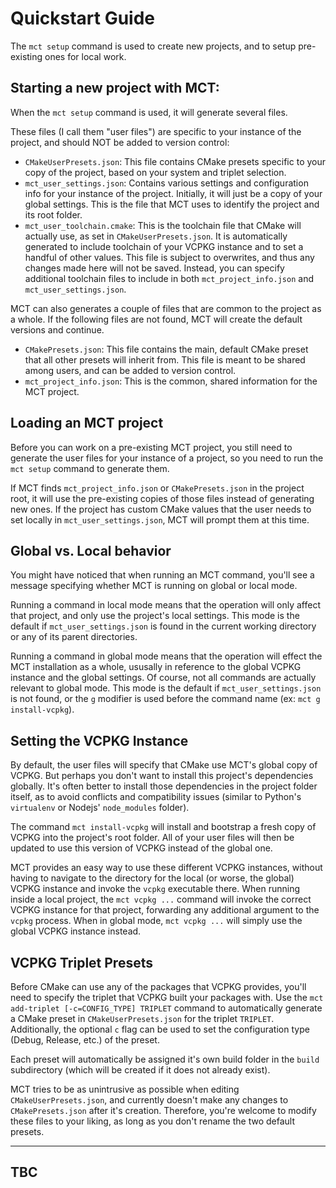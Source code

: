 # Quickstart Guide

The `mct setup` command is used to create new projects, and to setup pre-existing ones for local work.

## Starting a new project with MCT:

When the `mct setup` command is used, it will generate several files.

These files (I call them "user files") are specific to your instance of the project, and should NOT be added to version control:

* `CMakeUserPresets.json`: This file contains CMake presets specific to your copy of the project, based on your system and triplet selection.
* `mct_user_settings.json`: Contains various settings and configuration info for your instance of the project. Initially, it will just be a copy of your global settings. This is the file that MCT uses to identify the project and its root folder.
* `mct_user_toolchain.cmake`: This is the toolchain file that CMake will actually use, as set in `CMakeUserPresets.json`. It is automatically generated to include toolchain of your VCPKG instance and to set a handful of other values. This file is subject to overwrites, and thus any changes made here will not be saved. Instead, you can specify additional toolchain files to include in both `mct_project_info.json` and `mct_user_settings.json`.

MCT can also generates a couple of files that are common to the project as a whole. If the following files are not found, MCT will create the default versions and continue.

* `CMakePresets.json`: This file contains the main, default CMake preset that all other presets will inherit from. This file is meant to be shared among users, and can be added to version control.
* `mct_project_info.json`: This is the common, shared information for the MCT project.

## Loading an MCT project

Before you can work on a pre-existing MCT project, you still need to generate the user files for your instance of a project, so you need to run the `mct setup` command to generate them.

If MCT finds `mct_project_info.json` or `CMakePresets.json` in the project root, it will use the pre-existing copies of those files instead of generating new ones. If the project has custom CMake values that the user needs to set locally in `mct_user_settings.json`, MCT will prompt them at this time.

## Global vs. Local behavior

You might have noticed that when running an MCT command, you'll see a message specifying whether MCT is running on global or local mode.

Running a command in local mode means that the operation will only affect that project, and only use the project's local settings. This mode is the default if `mct_user_settings.json` is found in the current working directory or any of its parent directories.

Running a command in global mode means that the operation will effect the MCT installation as a whole, ususally in reference to the global VCPKG instance and the global settings. Of course, not all commands are actually relevant to global mode. This mode is the default if `mct_user_settings.json` is not found, or the `g` modifier is used before the command name (ex: `mct g install-vcpkg`).

## Setting the VCPKG Instance

By default, the user files will specify that CMake use MCT's global copy of VCPKG. But perhaps you don't want to install this project's dependencies globally. It's often better to install those dependencies in the project folder itself, as to avoid conflicts and compatibility issues (similar to Python's `virtualenv` or Nodejs' `node_modules` folder).

The command `mct install-vcpkg` will install and bootstrap a fresh copy of VCPKG into the project's root folder. All of your user files will then be updated to use this version of VCPKG instead of the global one.

MCT provides an easy way to use these different VCPKG instances, without having to navigate to the directory for the local (or worse, the global) VCPKG instance and invoke the `vcpkg` executable there. When running inside a local project, the `mct vcpkg ...` command will invoke the correct VCPKG instance for that project, forwarding any additional argument to the `vcpkg` process. When in global mode, `mct vcpkg ...` will simply use the global VCPKG instance instead.

## VCPKG Triplet Presets

Before CMake can use any of the packages that VCPKG provides, you'll need to specify the triplet that VCPKG built your packages with. Use the `mct add-triplet [-c=CONFIG_TYPE] TRIPLET` command to automatically generate a CMake preset in `CMakeUserPresets.json` for the triplet `TRIPLET`. Additionally, the optional `c` flag can be used to set the configuration type (Debug, Release, etc.) of the preset.

Each preset will automatically be assigned it's own build folder in the `build` subdirectory (which will be created if it does not already exist).

MCT tries to be as unintrusive as possible when editing `CMakeUserPresets.json`, and currently doesn't make any changes to `CMakePresets.json` after it's creation. Therefore, you're welcome to modify these files to your liking, as long as you don't rename the two default presets.

---

## TBC